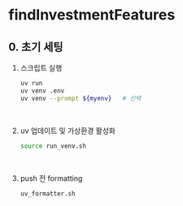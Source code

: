 # findInvestmentFeatures

## 0. 초기 세팅
1. 스크립트 실행
    ```sh
    uv run
    uv venv .env
    uv venv --prompt ${myenv}   # 선택
    ```
<br/>

2. uv 업데이트 및 가상환경 활성화
    ```sh
    source run_venv.sh
    ```
<br/>

3. push 전 formatting
    ```sh
    uv_formatter.sh
    ```


